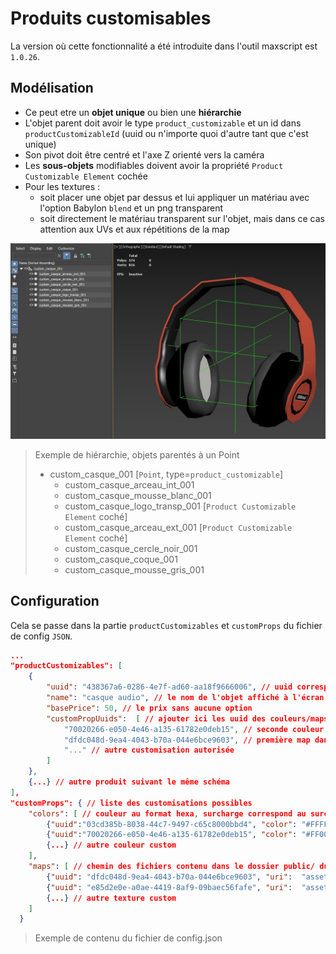 # Produits customisables

La version où cette fonctionnalité a été introduite dans l'outil maxscript est `1.0.26`.

## Modélisation
- Ce peut etre un **objet unique** ou bien une **hiérarchie**
- L'objet parent doit avoir le type `product_customizable` et un id dans `productCustomizableId` (uuid ou n'importe quoi d'autre tant que c'est unique)
- Son pivot doit être centré et l'axe Z orienté vers la caméra
- Les **sous-objets** modifiables doivent avoir la propriété `Product Customizable Element` cochée
- Pour les textures :
    - soit placer une objet par dessus et lui appliquer un matériau avec l'option Babylon `blend` et un png transparent
    - soit directement le matériau transparent sur l'objet, mais dans ce cas attention aux UVs et aux répétitions de la map

![custom_product_correct](images/custom_product_correct.jpg)
> Exemple de hiérarchie, objets parentés à un Point
> - custom_casque_001  [`Point`, type=`product_customizable`]
>   - custom_casque_arceau_int_001
>   - custom_casque_mousse_blanc_001
>   - custom_casque_logo_transp_001 [`Product Customizable Element` coché]
>   - custom_casque_arceau_ext_001 [`Product Customizable Element` coché]
>   - custom_casque_cercle_noir_001
>   - custom_casque_coque_001
>   - custom_casque_mousse_gris_001

## Configuration
Cela se passe dans la partie `productCustomizables` et `customProps` du fichier de config `JSON`.

```json
...
"productCustomizables": [
    {
        "uuid": "438367a6-0286-4e7f-ad60-aa18f9666006", // uuid correspondant à celui indiqué dans 3ds
        "name": "casque audio", // le nom de l'objet affiché à l'écran
        "basePrice": 50, // le prix sans aucune option
        "customPropUuids":  [ // ajouter ici les uuid des couleurs/maps custom utilisables avec cet objet
            "70020266-e050-4e46-a135-61782e0deb15", // seconde couleur dans customProps
            "dfdc048d-9ea4-4043-b70a-044e6bce9603", // première map dans customProps
            "..." // autre customisation autorisée
        ]
    },
    {...} // autre produit suivant le même schéma
],
"customProps": { // liste des customisations possibles
    "colors": [ // couleur au format hexa, surcharge correspond au surcoût ajouté par l'option
        {"uuid":"03cd385b-8038-44c7-9497-c65c8000bbd4", "color": "#FFFFFF", "surcharge": 5},
        {"uuid":"70020266-e050-4e46-a135-61782e0deb15", "color": "#FF0000", "surcharge": 6},
        {...} // autre couleur custom
    ],
    "maps": [ // chemin des fichiers contenu dans le dossier public/ du repo
        {"uuid": "dfdc048d-9ea4-4043-b70a-044e6bce9603", "uri":  "assets/images/Arch31_045_ground.jpg", "surcharge": 20},
        {"uuid": "e85d2e0e-a0ae-4419-8af9-09baec56fafe", "uri":  "assets/images/BANDE.jpg", "surcharge": 21},
        {...} // autre texture custom
    ]
  }
``` 
> Exemple de contenu du fichier de config.json

